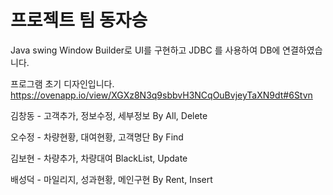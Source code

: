 # 프로젝트 팀 동자승 

Java swing Window Builder로 UI를 구현하고
JDBC 를 사용하여 DB에 연결하였습니다. 

프로그램 초기 디자인입니다.
https://ovenapp.io/view/XGXz8N3q9sbbvH3NCqOuBvjeyTaXN9dt#6Stvn

김창동 - 고객추가, 정보수정, 세부정보<swing>
By All, Delete <daoimpl>

오수정 - 차량현황, 대여현황, 고객명단<swing>
By Find <daoimpl>

김보현 - 차량추가, 차량대여<swing>
BlackList, Update <daoimpl>

배성덕 - 마일리지, 성과현황, 메인구현<swing>
By Rent, Insert <daoimpl>
